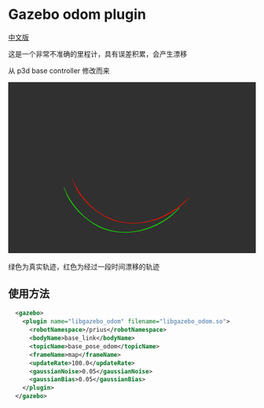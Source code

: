 # Gazebo odom plugin
[中文版](Readme_cn.md)

这是一个非常不准确的里程计，具有误差积累，会产生漂移

从 p3d base controller 修改而来

![odom](.image/odom.gif)

绿色为真实轨迹，红色为经过一段时间漂移的轨迹

## 使用方法
```xml
  <gazebo>
    <plugin name="libgazebo_odom" filename="libgazebo_odom.so">
      <robotNamespace>/prius</robotNamespace>
      <bodyName>base_link</bodyName>
      <topicName>base_pose_odom</topicName>
      <frameName>map</frameName>
      <updateRate>100.0</updateRate>
      <gaussianNoise>0.05</gaussianNoise>
      <gaussianBias>0.05</gaussianBias>
    </plugin>
  </gazebo>
```